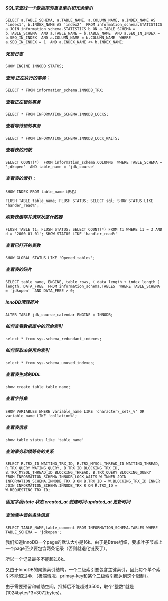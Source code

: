 ##### SQL来查找一个数据库的重复索引和冗余索引
`SELECT
	a.TABLE_SCHEMA,
	a.TABLE_NAME,
	a.COLUMN_NAME,
	a.INDEX_NAME AS 'index1',
	b.INDEX_NAME AS 'index2' 
FROM
	information_schema.STATISTICS a
	JOIN information_schema.STATISTICS b ON a.TABLE_SCHEMA = b.TABLE_SCHEMA 
	AND a.TABLE_NAME = b.TABLE_NAME 
	AND a.SEQ_IN_INDEX = b.SEQ_IN_INDEX 
	AND a.COLUMN_NAME = b.COLUMN_NAME 
WHERE
	a.SEQ_IN_INDEX = 1 
	AND a.INDEX_NAME <> b.INDEX_NAME;`
	
##### 死锁日志	
`SHOW ENGINE INNODB STATUS;`

##### 查询 正在执行的事务：
`SELECT * FROM information_schema.INNODB_TRX;`

##### 查看正在锁的事务
`SELECT * FROM INFORMATION_SCHEMA.INNODB_LOCKS;`

##### 查看等待锁的事务
`SELECT * FROM INFORMATION_SCHEMA.INNODB_LOCK_WAITS;`

##### 查看表的列数
`SELECT
 	COUNT(*) 
 FROM
 	information_schema.COLUMNS 
 WHERE
 	TABLE_SCHEMA = 'jdkopen' 
 	AND table_name = 'jdk_course'`	
 	
##### 查看表的索引：
`SHOW INDEX FROM table_name（表名）`

`
FLUSH TABLE table_name;
FLUSH STATUS;
SELECT sql;
SHOW STATUS LIKE 'hander_read%';
`

##### 刷新表缓存并清除状态计数器
`FLUSH TABLE t1;
 FLUSH STATUS;
 SELECT COUNT(*) FROM t1 WHERE i1 = 3 AND d = '2000-01-01';
 SHOW STATUS LIKE 'handler_read%'`
 
##### 查看已打开的表数
 `SHOW GLOBAL STATUS LIKE 'Opened_tables';`
 
##### 查看表的碎片
`SELECT
 	table_name,
 	ENGINE,
 	table_rows,
 	( data_length + index_length ) length,
 	DATA_FREE 
 FROM
 	information_schema.TABLES 
 WHERE
 	TABLE_SCHEMA = 'jdkopen' 
 	AND DATA_FREE > 0;`
  	
##### InnoDB清理碎片
`ALTER TABLE jdk_course_calendar ENGINE = INNODB;`

##### 如何查看数据库中的冗余索引
`select * from sys.schema_redundant_indexes;`

##### 如何获取未使用的索引
`select * from sys.schema_unused_indexes;`

##### 查看表生成的DDL
`show create table table_name;`

##### 查看字符集
`SHOW VARIABLES WHERE variable_name LIKE 'character\_set\_%' OR variable_name LIKE 'collation%';`

##### 查看表信息
`show table status like 'table_name'`

##### 查询事务和锁等待的关系
`SELECT
 	R.TRX_ID WAITING_TRX_ID,
 	R.TRX_MYSQL_THREAD_ID WAITING_THREAD,
 	R.TRX_QUERY WATING_QUERY,
 	B.TRX_ID BLOCKING_TRX_ID,
 	B.TRX_MYSQL_THREAD_ID BLOCKING_THREAD,
 	B.TRX_QUERY BLOCKING_QUERY 
 FROM
 	INFORMATION_SCHEMA.INNODB_LOCK_WAITS W
 	INNER JOIN INFORMATION_SCHEMA.INNODB_TRX B ON B.TRX_ID = W.BLOCKING_TRX_ID
 	INNER JOIN INFORMATION_SCHEMA.INNODB_TRX R ON R.TRX_ID = W.REQUESTING_TRX_ID;`
 	
##### 固定字段state 状态 created_at 创建时间 updated_at 更新时间

##### 查询库中表的备注信息
`SELECT TABLE_NAME,table_comment FROM INFORMATION_SCHEMA.TABLES WHERE TABLE_SCHEMA = 'jdkopen';`

我们知道InnoDB一个page的默认大小是16k。由于是Btree组织，要求叶子节点上一个page至少要包含两条记录（否则就退化链表了）。

所以一个记录最多不能超过8k。

又由于InnoDB的聚簇索引结构，一个二级索引要包含主键索引，因此每个单个索引不能超过4k （极端情况，primay-key和某个二级索引都达到这个限制）。

由于需要预留和辅助空间，扣掉后不能超过3500，取个“整数”就是 (1024bytes*3=3072bytes)。
